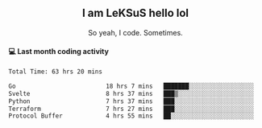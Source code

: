 <h2 align="center">I am LeKSuS hello lol</h2>
<p align="center">So yeah, I code. Sometimes.</p>

#### :computer: Last month coding activity
<!--START_SECTION:waka-->

```txt
Total Time: 63 hrs 20 mins

Go                         18 hrs 7 mins   ███████░░░░░░░░░░░░░░░░░░   27.88 %
Svelte                     8 hrs 37 mins   ███▒░░░░░░░░░░░░░░░░░░░░░   13.28 %
Python                     7 hrs 37 mins   ███░░░░░░░░░░░░░░░░░░░░░░   11.74 %
Terraform                  7 hrs 27 mins   ███░░░░░░░░░░░░░░░░░░░░░░   11.47 %
Protocol Buffer            4 hrs 55 mins   ██░░░░░░░░░░░░░░░░░░░░░░░   07.59 %
```

<!--END_SECTION:waka-->
